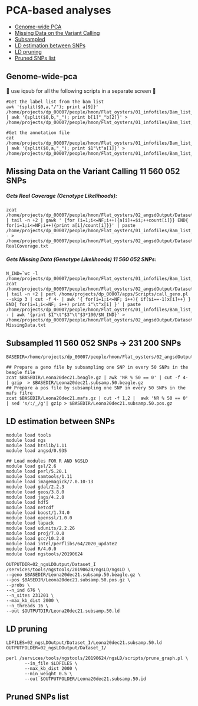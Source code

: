 PCA-based analyses
================

  - [Genome-wide PCA](#genome-wide-pca)
   - [Missing Data on the Variant Calling](#Missing-Data-on-the-Variant-Calling)
   - [Subsampled](#subsampled)
   - [LD estimation between SNPs](#LD-estimation-between-SNPs)
   - [LD pruning](#LD-pruning)
   - [Pruned SNPs list](#Pruned-SNPs-list)

## Genome-wide-pca
:oyster:    use iqsub for all the following scripts in a separate screen   :oyster:

```
#Get the label list from the bam list
awk '{split($0,a,"/"); print a[9]}' /home/projects/dp_00007/people/hmon/Flat_oysters/01_infofiles/Bam_list_13dec21 | awk '{split($0,b,"_"); print b[1]"_"b[2]}' > /home/projects/dp_00007/people/hmon/Flat_oysters/01_infofiles/Bam_list_13dec21.labels
```
```
#Get the annotation file 
cat /home/projects/dp_00007/people/hmon/Flat_oysters/01_infofiles/Bam_list_13dec21.labels | awk '{split($0,a,"_"); print $1"\t"a[1]}' > /home/projects/dp_00007/people/hmon/Flat_oysters/01_infofiles/Bam_list_13dec21.annot
```
## Missing Data on the Variant Calling 11 560 052 SNPs
##### Gets Real Coverage (_Genotype Likelihoods_):
```
zcat /home/projects/dp_00007/people/hmon/Flat_oysters/02_angsdOutput/Dataset_I/Leona20dec21.counts.gz | tail -n +2 | gawk ' {for (i=1;i<=NF;i++){a[i]+=$i;++count[i]}} END{ for(i=1;i<=NF;i++){print a[i]/count[i]}}' | paste /home/projects/dp_00007/people/hmon/Flat_oysters/01_infofiles/Bam_list_13dec21.labels - > /home/projects/dp_00007/people/hmon/Flat_oysters/02_angsdOutput/Dataset_I/Leona20dec21.GL-RealCoverage.txt
```
##### Gets Missing Data (_Genotype Likelihoods_) 11 560 052 SNPs:
```
N_IND=`wc -l /home/projects/dp_00007/people/hmon/Flat_oysters/01_infofiles/Bam_list_13dec21.labels`
zcat /home/projects/dp_00007/people/hmon/Flat_oysters/02_angsdOutput/Dataset_I/Leona20dec21.beagle.gz | tail -n +2 | perl /home/projects/dp_00007/apps/Scripts/call_geno.pl --skip 3 | cut -f 4- | awk '{ for(i=1;i<=NF; i++){ if($i==-1)x[i]++} } END{ for(i=1;i<=NF; i++) print i"\t"x[i] }' | paste /home/projects/dp_00007/people/hmon/Flat_oysters/01_infofiles/Bam_list_13dec21.labels - | awk '{print $1"\t"$3"\t"$3*100/$N_IND}' > /home/projects/dp_00007/people/hmon/Flat_oysters/02_angsdOutput/Dataset_I/Leona20dec21.GL-MissingData.txt
``` 
## Subsampled 11 560 052 SNPs -> 231 200 SNPs
``` 
BASEDIR=/home/projects/dp_00007/people/hmon/Flat_oysters/02_angsdOutput/Dataset_I
 
## Prepare a geno file by subsampling one SNP in every 50 SNPs in the beagle file
zcat $BASEDIR/Leona20dec21.beagle.gz | awk 'NR % 50 == 0' | cut -f 4- | gzip  > $BASEDIR/Leona20dec21.subsamp.50.beagle.gz
## Prepare a pos file by subsampling one SNP in every 50 SNPs in the mafs filre
zcat $BASEDIR/Leona20dec21.mafs.gz | cut -f 1,2 |  awk 'NR % 50 == 0' | sed 's/:/_/g'| gzip > $BASEDIR/Leona20dec21.subsamp.50.pos.gz
``` 


## LD estimation between SNPs 
```
module load tools
module load ngs
module load htslib/1.11
module load angsd/0.935
```
```
## Load modules FOR R AND NGSLD
module load gsl/2.6
module load perl/5.20.1
module load samtools/1.11
module load imagemagick/7.0.10-13
module load gdal/2.2.3
module load geos/3.8.0
module load jags/4.2.0
module load hdf5
module load netcdf
module load boost/1.74.0
module load openssl/1.0.0
module load lapack
module load udunits/2.2.26
module load proj/7.0.0
module load gcc/10.2.0
module load intel/perflibs/64/2020_update2
module load R/4.0.0
module load ngstools/20190624
```
```
OUTPUTDIR=02_ngsLDOutput/Dataset_I
/services/tools/ngstools/20190624/ngsLD/ngsLD \
--geno $BASEDIR/Leona20dec21.subsamp.50.beagle.gz \
--pos $BASEDIR/Leona20dec21.subsamp.50.pos.gz \
--probs \
--n_ind 676 \
--n_sites 231201 \
--max_kb_dist 2000 \
--n_threads 16 \
--out $OUTPUTDIR/Leona20dec21.subsamp.50.ld
```
## LD pruning
```
LDFILES=02_ngsLDOutput/Dataset_I/Leona20dec21.subsamp.50.ld
OUTPUTFOLDER=02_ngsLDOutput/Dataset_I/
```
```
perl /services/tools/ngstools/20190624/ngsLD/scripts/prune_graph.pl \
       --in_file $LDFILES \
       --max_kb_dist 2000 \
       --min_weight 0.5 \
       --out $OUTPUTFOLDER/Leona20dec21.subsamp.50.id
```

## Pruned SNPs list

